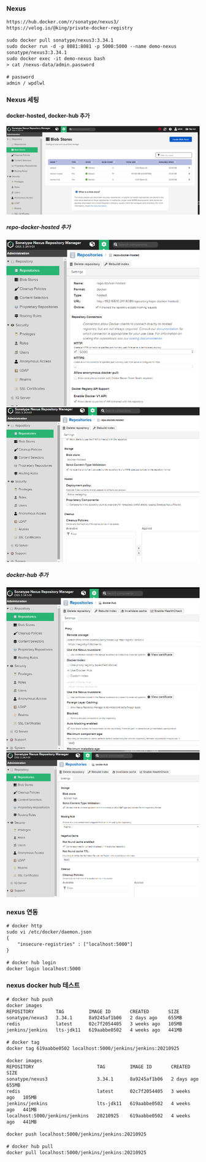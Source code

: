 ### Nexus
```shell script
https://hub.docker.com/r/sonatype/nexus3/
https://velog.io/@king/private-docker-registry

sudo docker pull sonatype/nexus3:3.34.1
sudo docker run -d -p 8081:8081 -p 5000:5000 --name demo-nexus sonatype/nexus3:3.34.1
sudo docker exec -it demo-nexus bash
> cat /nexus-data/admin.password

# password
admin / wpdlwl
```

### Nexus 세팅
#### docker-hosted, docker-hub 추가
![nexus-1](https://github.com/sanggi-wjg/my_study/blob/main/Docker-Instance/data/nexus-1.png?raw=true)

##### repo-docker-hosted 추가
![nexus-2](https://github.com/sanggi-wjg/my_study/blob/main/Docker-Instance/data/nexus-2.png?raw=true)
![nexus-3](https://github.com/sanggi-wjg/my_study/blob/main/Docker-Instance/data/nexus-3.png?raw=true)

##### docker-hub 추가
![nexus-4](https://github.com/sanggi-wjg/my_study/blob/main/Docker-Instance/data/nexus-4.png?raw=true)
![nexus-5](https://github.com/sanggi-wjg/my_study/blob/main/Docker-Instance/data/nexus-5.png?raw=true)

### nexus 연동
```shell script
# docker http
sudo vi /etc/docker/daemon.json
{
    "insecure-registries" : ["localhost:5000"]
}

# docker hub login
docker login localhost:5000
```

### nexus docker hub 테스트
```shell script
# docker hub push
docker images
REPOSITORY        TAG         IMAGE ID       CREATED       SIZE
sonatype/nexus3   3.34.1      8a9245af1b06   2 days ago    655MB
redis             latest      02c7f2054405   3 weeks ago   105MB
jenkins/jenkins   lts-jdk11   619aabbe0502   4 weeks ago   441MB

# docker tag
docker tag 619aabbe0502 localhost:5000/jenkins/jenkins:20210925

docker images
REPOSITORY                       TAG         IMAGE ID       CREATED       SIZE
sonatype/nexus3                  3.34.1      8a9245af1b06   2 days ago    655MB
redis                            latest      02c7f2054405   3 weeks ago   105MB
jenkins/jenkins                  lts-jdk11   619aabbe0502   4 weeks ago   441MB
localhost:5000/jenkins/jenkins   20210925    619aabbe0502   4 weeks ago   441MB

docker push localhost:5000/jenkins/jenkins:20210925

# docker hub pull
docker pull localhost:5000/jenkins/jenkins:20210925
``` 